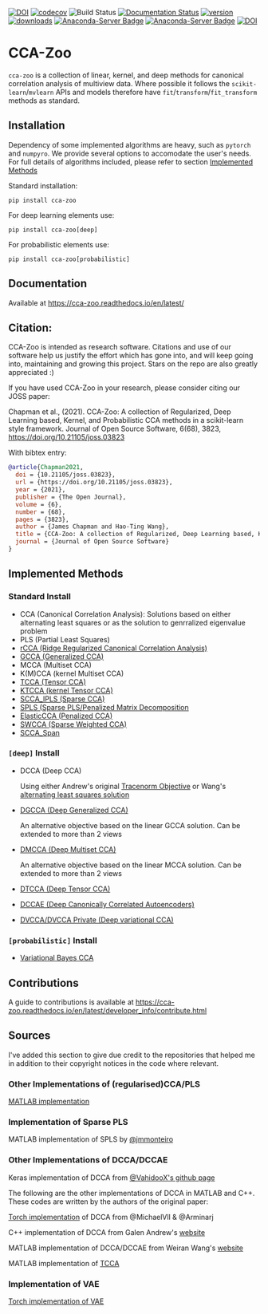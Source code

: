 [![DOI](https://zenodo.org/badge/DOI/10.5281/zenodo.5748062.svg)](https://doi.org/10.5281/zenodo.4382739)
[![codecov](https://codecov.io/gh/jameschapman19/cca_zoo/branch/main/graph/badge.svg?token=JHG9VUB0L8)](https://codecov.io/gh/jameschapman19/cca_zoo)
![Build Status](https://github.com/jameschapman19/cca_zoo/actions/workflows/python-package.yml/badge.svg)
[![Documentation Status](https://readthedocs.org/projects/cca-zoo/badge/?version=latest)](https://cca-zoo.readthedocs.io/en/latest/?badge=latest)
[![version](https://img.shields.io/pypi/v/cca-zoo)](https://pypi.org/project/cca-zoo/)
[![downloads](https://img.shields.io/pypi/dm/cca-zoo)](https://pypi.org/project/cca-zoo/)
[![Anaconda-Server Badge](https://anaconda.org/conda-forge/cca-zoo/badges/version.svg)](https://anaconda.org/conda-forge/cca-zoo)
[![Anaconda-Server Badge](https://anaconda.org/conda-forge/cca-zoo/badges/downloads.svg)](https://anaconda.org/conda-forge/cca-zoo)
[![DOI](https://joss.theoj.org/papers/10.21105/joss.03823/status.svg)](https://doi.org/10.21105/joss.03823)

# CCA-Zoo

`cca-zoo` is a collection of linear, kernel, and deep methods for canonical correlation analysis of multiview data. 
Where possible it follows the `scikit-learn`/`mvlearn` APIs and models therefore have `fit`/`transform`/`fit_transform` methods as standard.

## Installation

Dependency of some implemented algorithms are heavy, such as `pytorch` and `numpyro`. 
We provide several options to accomodate the user's needs.
For full details of algorithms included, please refer to section [Implemented Methods](#implemented-methods)

Standard installation: 

```
pip install cca-zoo
```
For deep learning elements use:
```
pip install cca-zoo[deep]
```

For probabilistic elements use:
```
pip install cca-zoo[probabilistic]
```
## Documentation
Available at https://cca-zoo.readthedocs.io/en/latest/
  
## Citation:
CCA-Zoo is intended as research software. Citations and use of our software help us justify the effort which has gone into, and will keep going into, maintaining and growing this project. Stars on the repo are also greatly appreciated :)

If you have used CCA-Zoo in your research, please consider citing our JOSS paper:

Chapman et al., (2021). CCA-Zoo: A collection of Regularized, Deep Learning based, Kernel, and Probabilistic CCA methods in a scikit-learn style framework. Journal of Open Source Software, 6(68), 3823, https://doi.org/10.21105/joss.03823

With bibtex entry:

```bibtex
@article{Chapman2021,
  doi = {10.21105/joss.03823},
  url = {https://doi.org/10.21105/joss.03823},
  year = {2021},
  publisher = {The Open Journal},
  volume = {6},
  number = {68},
  pages = {3823},
  author = {James Chapman and Hao-Ting Wang},
  title = {CCA-Zoo: A collection of Regularized, Deep Learning based, Kernel, and Probabilistic CCA methods in a scikit-learn style framework},
  journal = {Journal of Open Source Software}
}
```

## Implemented Methods

### Standard Install
- CCA (Canonical Correlation Analysis): Solutions based on either alternating least squares or as the solution to genrralized eigenvalue problem
- PLS (Partial Least Squares)
- [rCCA (Ridge Regularized Canonical Correlation Analysis)](https://www.sciencedirect.com/science/article/abs/pii/0304407676900105?via%3Dihub)
- [GCCA (Generalized CCA)](https://academic.oup.com/biomet/article-abstract/58/3/433/233349?redirectedFrom=fulltext)
- MCCA (Multiset CCA)
- K(M)CCA (kernel Multiset CCA)
- [TCCA (Tensor CCA)](https://arxiv.org/pdf/1502.02330.pdf)
- [KTCCA (kernel Tensor CCA)](https://arxiv.org/pdf/1502.02330.pdf)
- [SCCA_IPLS (Sparse CCA)](https://onlinelibrary.wiley.com/doi/abs/10.1111/biom.13043)
- [SPLS (Sparse PLS/Penalized Matrix Decomposition](https://web.stanford.edu/~hastie/Papers/PMD_Witten.pdf)
- [ElasticCCA (Penalized CCA)](https://pubmed.ncbi.nlm.nih.gov/19689958/)
- [SWCCA (Sparse Weighted CCA)](https://arxiv.org/abs/1710.04792v1#:~:text=However%2C%20classical%20and%20sparse%20CCA%20models%20consider%20the,where%20weights%20are%20used%20for%20regularizing%20different%20samples)
- [SCCA_Span](http://akyrillidis.github.io/pubs/Conferences/cca.pdf)

### `[deep]` Install
- DCCA (Deep CCA)

  Using either Andrew's original [Tracenorm Objective](https://ttic.uchicago.edu/~klivescu/papers/andrew_icml2013.pdf) or Wang's [alternating least squares solution](https://arxiv.org/pdf/1510.02054v1.pdf)
  
- [DGCCA (Deep Generalized CCA)](https://www.aclweb.org/anthology/W19-4301.pdf)

  An alternative objective based on the linear GCCA solution. Can be extended to more than 2 views
 
- [DMCCA (Deep Multiset CCA)](https://arxiv.org/abs/1904.01775)

  An alternative objective based on the linear MCCA solution. Can be extended to more than 2 views
  
- [DTCCA (Deep Tensor CCA)](https://arxiv.org/pdf/2005.11914.pdf)
- [DCCAE (Deep Canonically Correlated Autoencoders)](http://proceedings.mlr.press/v37/wangb15.pdf)
- [DVCCA/DVCCA Private (Deep variational CCA)](https://arxiv.org/pdf/1610.03454.pdf)

### `[probabilistic]` Install
- [Variational Bayes CCA](https://ieeexplore.ieee.org/document/4182407)

## Contributions
A guide to contributions is available at https://cca-zoo.readthedocs.io/en/latest/developer_info/contribute.html

## Sources

I've added this section to give due credit to the repositories that helped me in addition to their copyright notices in
the code where relevant.

### Other Implementations of (regularised)CCA/PLS

[MATLAB implementation](https://github.com/anaston/PLS_CCA_framework)

### Implementation of Sparse PLS

MATLAB implementation of SPLS by [@jmmonteiro](https://github.com/jmmonteiro/spls)

### Other Implementations of DCCA/DCCAE

Keras implementation of DCCA from [@VahidooX's github page](https://github.com/VahidooX)

The following are the other implementations of DCCA in MATLAB and C++. These codes are written by the authors of the original paper:

[Torch implementation](https://github.com/Michaelvll/DeepCCA) of DCCA from @MichaelVll & @Arminarj

C++ implementation of DCCA from Galen Andrew's [website](https://homes.cs.washington.edu/~galen/)

MATLAB implementation of DCCA/DCCAE from Weiran Wang's [website](http://ttic.uchicago.edu/~wwang5/dccae.html)

MATLAB implementation of [TCCA](https://github.com/rciszek/mdr_tcca)

### Implementation of VAE

[Torch implementation of VAE](https://github.com/pytorch/examples/tree/master/vae)
